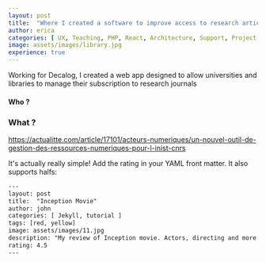 ```yaml
---
layout: post
title:  "Where I created a software to improve access to research articles"
author: erica
categories: [ UX, Teaching, PHP, React, Architecture, Support, Project Management ]
image: assets/images/library.jpg
experience: true
---
```


Working for Decalog, I created a web app designed to allow universities and libraries to manage their subscription to research journals

#### Who ?

### What ?


https://actualitte.com/article/17101/acteurs-numeriques/un-nouvel-outil-de-gestion-des-ressources-numeriques-pour-l-inist-cnrs

It's actually really simple! Add the rating in your YAML front matter. It also supports halfs:

```html
---
layout: post
title:  "Inception Movie"
author: john
categories: [ Jekyll, tutorial ]
tags: [red, yellow]
image: assets/images/11.jpg
description: "My review of Inception movie. Actors, directing and more."
rating: 4.5
---
```
